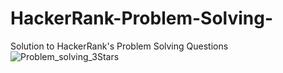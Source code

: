 # HackerRank-Problem-Solving-
Solution to HackerRank's Problem Solving Questions
![Problem_solving_3Stars](https://user-images.githubusercontent.com/76241087/135151661-38457ea9-f9c8-4b3b-96a0-c8a0a1733eae.JPG)
